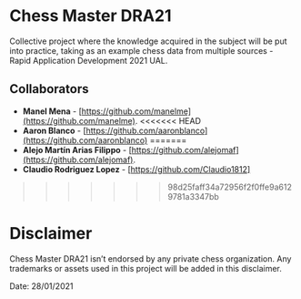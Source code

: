 # Chess Master DRA21
Collective project where the knowledge acquired in the subject will be put into practice, taking as an example chess data from multiple sources - Rapid Application Development 2021 UAL.

## Collaborators
* **Manel Mena** -  [https://github.com/manelme](https://github.com/manelme).
<<<<<<< HEAD
* **Aaron Blanco** - [https://github.com/aaronblanco](https://github.com/aaronblanco)
=======
* **Alejo Martín Arias Filippo** -  [https://github.com/alejomaf](https://github.com/alejomaf).
* **Claudio Rodriguez Lopez** - [https://github.com/Claudio1812]

>>>>>>> 98d25faff34a72956f2f0ffe9a6129781a3347bb
# Disclaimer

Chess Master DRA21 isn’t endorsed by any private chess organization. Any trademarks or assets used in this project will be added in this disclaimer.

Date: 28/01/2021
